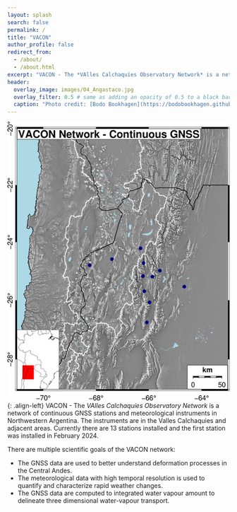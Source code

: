 ```yaml
---
layout: splash
search: false
permalink: /
title: "VACON"
author_profile: false
redirect_from:
  - /about/
  - /about.html
excerpt: "VACON - The *VAlles Calchaquíes Observatory Network* is a network of continuous GNSS stations and meteorological instruments in Northwestern Argentina. "
header:
  overlay_image: images/04_Angastaco.jpg
  overlay_filter: 0.5 # same as adding an opacity of 0.5 to a black background
  caption: "Photo credit: [Bodo Bookhagen](https://bodobookhagen.github.io/)"
---
```


![image-left](/images/NWArg_GNSS_VACON_fixedSA.jpg){: .align-left} VACON - The *VAlles Calchaquíes Observatory Network* is a network of continuous GNSS stations and meteorological instruments in Northwestern Argentina. The instruments are in the Valles Calchaquies and adjacent areas. Currently there are 13 stations installed and the first station was installed in February 2024. 

There are multiple scientific goals of the VACON network: 
  - The GNSS data are used to better understand deformation processes in the Central Andes.
  - The meteorological data with high temporal resolution is used to quantify and characterize rapid weather changes.
  - The GNSS data are computed to integrated water vapour amount to delineate three dimensional water-vapour transport.

